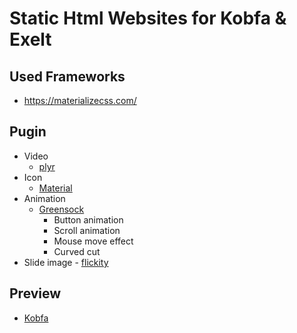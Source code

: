 
# Static Html Websites for Kobfa & Exelt

## Used Frameworks
  * https://materializecss.com/

## Pugin
   - Video
     - [plyr](https://plyr.io/)
   - Icon
     - [Material](https://material.io/resources/icons/?style=baseline)
   - Animation
     - [Greensock](https://greensock.com/)
       - Button animation
       - Scroll animation
       - Mouse move effect
       - Curved cut
   - Slide image
    - [flickity](https://flickity.metafizzy.co/)

## Preview
  * [Kobfa](http://exelt-net.github.io/kobfa/index.html)

